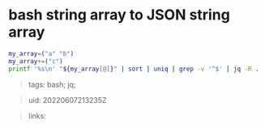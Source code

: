 #  bash string array to JSON string array


```bash
my_array=("a" "b")
my_array+=("c")
printf '%s\n' "${my_array[@]}" | sort | uniq | grep -v '^$' | jq -R . | jq -s .
```

> tags: bash; jq;

> uid: 20220607213235Z

> links: 

